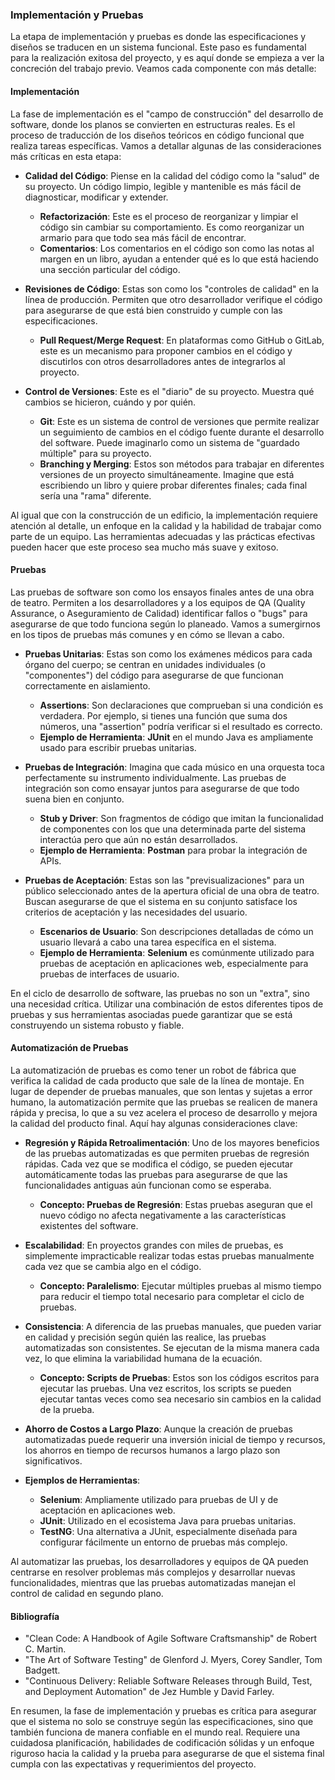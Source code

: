 ### Implementación y Pruebas

La etapa de implementación y pruebas es donde las especificaciones y diseños se traducen en un sistema funcional. Este paso es fundamental para la realización exitosa del proyecto, y es aquí donde se empieza a ver la concreción del trabajo previo. Veamos cada componente con más detalle:

#### Implementación

La fase de implementación es el "campo de construcción" del desarrollo de software, donde los planos se convierten en estructuras reales. Es el proceso de traducción de los diseños teóricos en código funcional que realiza tareas específicas. Vamos a detallar algunas de las consideraciones más críticas en esta etapa:

- **Calidad del Código**: Piense en la calidad del código como la "salud" de su proyecto. Un código limpio, legible y mantenible es más fácil de diagnosticar, modificar y extender.
  - **Refactorización**: Este es el proceso de reorganizar y limpiar el código sin cambiar su comportamiento. Es como reorganizar un armario para que todo sea más fácil de encontrar.
  - **Comentarios**: Los comentarios en el código son como las notas al margen en un libro, ayudan a entender qué es lo que está haciendo una sección particular del código.
  
- **Revisiones de Código**: Estas son como los "controles de calidad" en la línea de producción. Permiten que otro desarrollador verifique el código para asegurarse de que está bien construido y cumple con las especificaciones.
  - **Pull Request/Merge Request**: En plataformas como GitHub o GitLab, este es un mecanismo para proponer cambios en el código y discutirlos con otros desarrolladores antes de integrarlos al proyecto.
  
- **Control de Versiones**: Este es el "diario" de su proyecto. Muestra qué cambios se hicieron, cuándo y por quién.
  - **Git**: Este es un sistema de control de versiones que permite realizar un seguimiento de cambios en el código fuente durante el desarrollo del software. Puede imaginarlo como un sistema de "guardado múltiple" para su proyecto.
  - **Branching y Merging**: Estos son métodos para trabajar en diferentes versiones de un proyecto simultáneamente. Imagine que está escribiendo un libro y quiere probar diferentes finales; cada final sería una "rama" diferente.
  
Al igual que con la construcción de un edificio, la implementación requiere atención al detalle, un enfoque en la calidad y la habilidad de trabajar como parte de un equipo. Las herramientas adecuadas y las prácticas efectivas pueden hacer que este proceso sea mucho más suave y exitoso.


#### Pruebas


Las pruebas de software son como los ensayos finales antes de una obra de teatro. Permiten a los desarrolladores y a los equipos de QA (Quality Assurance, o Aseguramiento de Calidad) identificar fallos o "bugs" para asegurarse de que todo funciona según lo planeado. Vamos a sumergirnos en los tipos de pruebas más comunes y en cómo se llevan a cabo.

- **Pruebas Unitarias**: Estas son como los exámenes médicos para cada órgano del cuerpo; se centran en unidades individuales (o "componentes") del código para asegurarse de que funcionan correctamente en aislamiento.
  - **Assertions**: Son declaraciones que comprueban si una condición es verdadera. Por ejemplo, si tienes una función que suma dos números, una "assertion" podría verificar si el resultado es correcto.
  - **Ejemplo de Herramienta**: **JUnit** en el mundo Java es ampliamente usado para escribir pruebas unitarias.
  
- **Pruebas de Integración**: Imagina que cada músico en una orquesta toca perfectamente su instrumento individualmente. Las pruebas de integración son como ensayar juntos para asegurarse de que todo suena bien en conjunto.
  - **Stub y Driver**: Son fragmentos de código que imitan la funcionalidad de componentes con los que una determinada parte del sistema interactúa pero que aún no están desarrollados.
  - **Ejemplo de Herramienta**: **Postman** para probar la integración de APIs.
  
- **Pruebas de Aceptación**: Estas son las "previsualizaciones" para un público seleccionado antes de la apertura oficial de una obra de teatro. Buscan asegurarse de que el sistema en su conjunto satisface los criterios de aceptación y las necesidades del usuario.
  - **Escenarios de Usuario**: Son descripciones detalladas de cómo un usuario llevará a cabo una tarea específica en el sistema.
  - **Ejemplo de Herramienta**: **Selenium** es comúnmente utilizado para pruebas de aceptación en aplicaciones web, especialmente para pruebas de interfaces de usuario.
  
En el ciclo de desarrollo de software, las pruebas no son un "extra", sino una necesidad crítica. Utilizar una combinación de estos diferentes tipos de pruebas y sus herramientas asociadas puede garantizar que se está construyendo un sistema robusto y fiable.

#### Automatización de Pruebas

La automatización de pruebas es como tener un robot de fábrica que verifica la calidad de cada producto que sale de la línea de montaje. En lugar de depender de pruebas manuales, que son lentas y sujetas a error humano, la automatización permite que las pruebas se realicen de manera rápida y precisa, lo que a su vez acelera el proceso de desarrollo y mejora la calidad del producto final. Aquí hay algunas consideraciones clave:

- **Regresión y Rápida Retroalimentación**: Uno de los mayores beneficios de las pruebas automatizadas es que permiten pruebas de regresión rápidas. Cada vez que se modifica el código, se pueden ejecutar automáticamente todas las pruebas para asegurarse de que las funcionalidades antiguas aún funcionan como se esperaba.
  - **Concepto: Pruebas de Regresión**: Estas pruebas aseguran que el nuevo código no afecta negativamente a las características existentes del software.
  
- **Escalabilidad**: En proyectos grandes con miles de pruebas, es simplemente impracticable realizar todas estas pruebas manualmente cada vez que se cambia algo en el código.
  - **Concepto: Paralelismo**: Ejecutar múltiples pruebas al mismo tiempo para reducir el tiempo total necesario para completar el ciclo de pruebas.

- **Consistencia**: A diferencia de las pruebas manuales, que pueden variar en calidad y precisión según quién las realice, las pruebas automatizadas son consistentes. Se ejecutan de la misma manera cada vez, lo que elimina la variabilidad humana de la ecuación.
  - **Concepto: Scripts de Pruebas**: Estos son los códigos escritos para ejecutar las pruebas. Una vez escritos, los scripts se pueden ejecutar tantas veces como sea necesario sin cambios en la calidad de la prueba.

- **Ahorro de Costos a Largo Plazo**: Aunque la creación de pruebas automatizadas puede requerir una inversión inicial de tiempo y recursos, los ahorros en tiempo de recursos humanos a largo plazo son significativos.
  
- **Ejemplos de Herramientas**:
  - **Selenium**: Ampliamente utilizado para pruebas de UI y de aceptación en aplicaciones web.
  - **JUnit**: Utilizado en el ecosistema Java para pruebas unitarias.
  - **TestNG**: Una alternativa a JUnit, especialmente diseñada para configurar fácilmente un entorno de pruebas más complejo.

Al automatizar las pruebas, los desarrolladores y equipos de QA pueden centrarse en resolver problemas más complejos y desarrollar nuevas funcionalidades, mientras que las pruebas automatizadas manejan el control de calidad en segundo plano.

#### Bibliografía

- "Clean Code: A Handbook of Agile Software Craftsmanship" de Robert C. Martin.
- "The Art of Software Testing" de Glenford J. Myers, Corey Sandler, Tom Badgett.
- "Continuous Delivery: Reliable Software Releases through Build, Test, and Deployment Automation" de Jez Humble y David Farley.

En resumen, la fase de implementación y pruebas es crítica para asegurar que el sistema no solo se construye según las especificaciones, sino que también funciona de manera confiable en el mundo real. Requiere una cuidadosa planificación, habilidades de codificación sólidas y un enfoque riguroso hacia la calidad y la prueba para asegurarse de que el sistema final cumpla con las expectativas y requerimientos del proyecto.